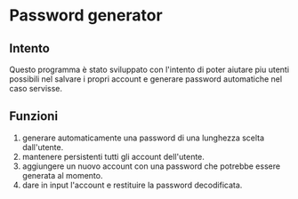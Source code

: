 # Password generator
## Intento
Questo programma è stato sviluppato con l'intento di poter aiutare piu utenti possibili nel salvare i propri account e generare password automatiche nel caso servisse.
## Funzioni
1. generare automaticamente una password di una lunghezza scelta dall'utente.
2. mantenere persistenti tutti gli account dell'utente.
3. aggiungere un nuovo account con una password che potrebbe essere generata al momento.
4. dare in input l'account e restituire la password decodificata.

